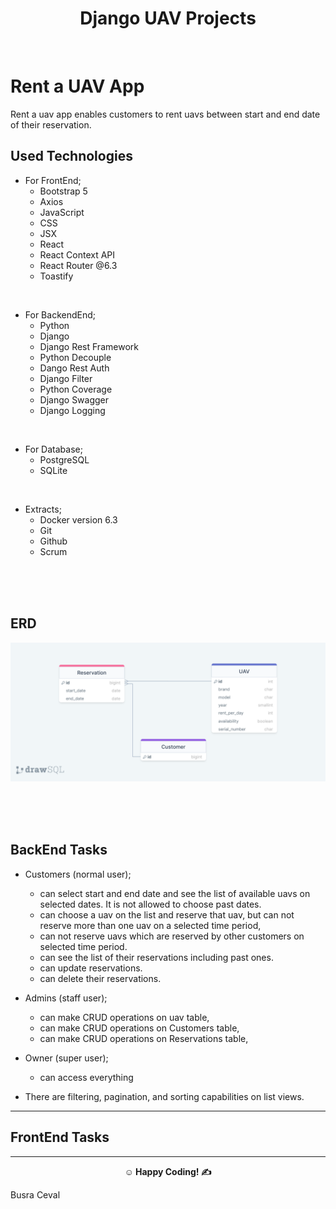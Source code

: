 

<center><h1> Django UAV Projects</h1></center> 
<br>


# Rent a UAV App

Rent a uav app enables customers to rent uavs between start and end date of their reservation.

## Used Technologies

- For FrontEnd;
  * Bootstrap 5 
  * Axios
  * JavaScript
  * CSS
  * JSX
  * React
  * React Context API
  * React Router @6.3
  * Toastify
<br>

- For BackendEnd;
  * Python
  * Django
  * Django Rest Framework
  * Python Decouple
  * Dango Rest Auth
  * Django Filter
  * Python Coverage
  * Django Swagger
  * Django Logging
<br>   

- For Database;
  * PostgreSQL
  * SQLite
<br> 

- Extracts;
  * Docker version 6.3
  * Git
  * Github
  * Scrum

<br><br><br> 

## ERD

![ERD](UavAppERD.png)


<br><br><br>

## BackEnd Tasks

- Customers (normal user);
  - can select start and end date and see the list of available uavs on selected dates. It is not allowed to choose past dates.
  - can choose a uav on the list and reserve that uav, but can not reserve more than one uav on a selected time period,
  - can not reserve uavs which are reserved by other customers on selected time period.
  - can see the list of their reservations including past ones.
  - can update reservations.
  - can delete their reservations.

- Admins (staff user);
  - can make CRUD operations on uav table,
  - can make CRUD operations on Customers table,
  - can make CRUD operations on Reservations table,

- Owner (super user);
  - can access everything

- There are filtering, pagination, and sorting capabilities on list views.


---

## FrontEnd Tasks

---
**<p align="center">&#9786; Happy Coding! &#9997;</p>**

<p>Busra Ceval</p>

